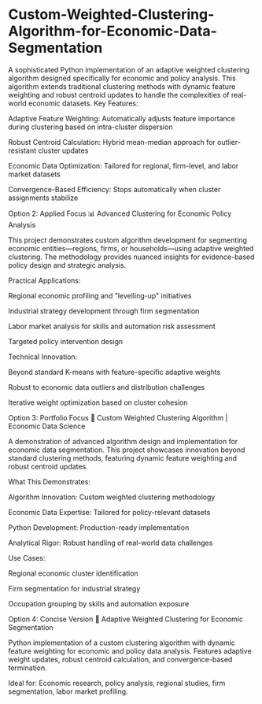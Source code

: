 # Custom-Weighted-Clustering-Algorithm-for-Economic-Data-Segmentation
A sophisticated Python implementation of an adaptive weighted clustering algorithm designed specifically for economic and policy analysis. This algorithm extends traditional clustering methods with dynamic feature weighting and robust centroid updates to handle the complexities of real-world economic datasets.
Key Features:

Adaptive Feature Weighting: Automatically adjusts feature importance during clustering based on intra-cluster dispersion

Robust Centroid Calculation: Hybrid mean-median approach for outlier-resistant cluster updates

Economic Data Optimization: Tailored for regional, firm-level, and labor market datasets

Convergence-Based Efficiency: Stops automatically when cluster assignments stabilize

Option 2: Applied Focus 📊
Advanced Clustering for Economic Policy Analysis

This project demonstrates custom algorithm development for segmenting economic entities—regions, firms, or households—using adaptive weighted clustering. The methodology provides nuanced insights for evidence-based policy design and strategic analysis.

Practical Applications:

Regional economic profiling and "levelling-up" initiatives

Industrial strategy development through firm segmentation

Labor market analysis for skills and automation risk assessment

Targeted policy intervention design

Technical Innovation:

Beyond standard K-means with feature-specific adaptive weights

Robust to economic data outliers and distribution challenges

Iterative weight optimization based on cluster cohesion

Option 3: Portfolio Focus 💼
Custom Weighted Clustering Algorithm | Economic Data Science

A demonstration of advanced algorithm design and implementation for economic data segmentation. This project showcases innovation beyond standard clustering methods, featuring dynamic feature weighting and robust centroid updates.

What This Demonstrates:

Algorithm Innovation: Custom weighted clustering methodology

Economic Data Expertise: Tailored for policy-relevant datasets

Python Development: Production-ready implementation

Analytical Rigor: Robust handling of real-world data challenges

Use Cases:

Regional economic cluster identification

Firm segmentation for industrial strategy

Occupation grouping by skills and automation exposure

Option 4: Concise Version 🎯
Adaptive Weighted Clustering for Economic Segmentation

Python implementation of a custom clustering algorithm with dynamic feature weighting for economic and policy data analysis. Features adaptive weight updates, robust centroid calculation, and convergence-based termination.

Ideal for: Economic research, policy analysis, regional studies, firm segmentation, labor market profiling.
